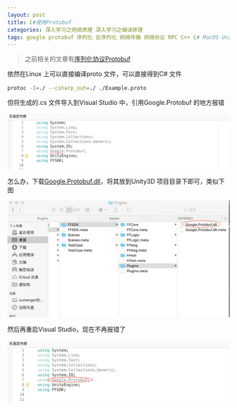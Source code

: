 ```yaml
---
layout: post
title: C#使用Protobuf
categories: 深入学习之网络原理 深入学习之编译原理 
tags: google protobuf 序列化 反序列化 网络传输 网络协议 RPC C++ C# MacOS Unity Unity3D VisualStudio
---
```


>之前相关的文章有[序列化协议Protobuf](http://www.xumenger.com/protobuf-20190525/)

依然在Linux 上可以直接编译proto 文件，可以直接得到C# 文件

```bash
protoc -I=./ --csharp_out=./ ./Example.proto
```

但将生成的.cs 文件导入到Visual Studio 中，引用Google.Protobuf 的地方报错

![](../media/image/2019-08-31/01.png)

怎么办，下载[Google.Protobuf.dll](../media/20190831/Google.Protobuf.dll.zip)，将其放到Unity3D 项目目录下即可，类似下图

![](../media/image/2019-08-31/02.png)

然后再重启Visual Studio，现在不再报错了

![](../media/image/2019-08-31/03.png)
